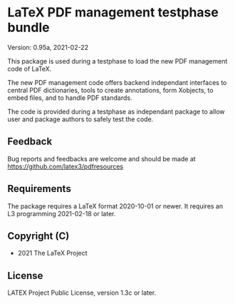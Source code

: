 # LaTeX PDF management testphase bundle

Version: 0.95a, 2021-02-22

This package is used during a testphase to load the new PDF management code
of LaTeX.

The new PDF management code offers backend independant interfaces to central
PDF dictionaries, tools to create annotations, form Xobjects, to embed
files, and to handle PDF standards.

The code is provided during a testphase as independant package to allow
user and package authors to safely test the code.

## Feedback
Bug reports and feedbacks are welcome and should be made at 
https://github.com/latex3/pdfresources

## Requirements 
The package requires a LaTeX format 2020-10-01 or newer.
It requires an L3 programming 2021-02-18 or later.


## Copyright (C)
* 2021 The LaTeX Project

## License
LATEX Project Public License, version 1.3c or later.
